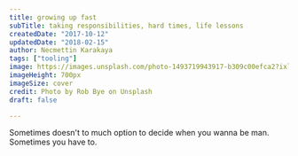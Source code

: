 ```yaml
---
title: growing up fast
subTitle: taking responsibilities, hard times, life lessons
createdDate: "2017-10-12"
updatedDate: "2018-02-15"
author: Necmettin Karakaya
tags: ["tooling"]
image: https://images.unsplash.com/photo-1493719943917-b309c00efca2?ixlib=rb-0.3.5&s=ada1d6fd4c7bf4b819a37ad5834be73d&dpr=1&auto=format&fit=crop&w=1000&q=80&cs=tinysrgb
imageHeight: 700px
imageSize: cover
credit: Photo by Rob Bye on Unsplash
draft: false

---
```


Sometimes doesn't to much option to decide when you wanna be man. Sometimes you have to.
